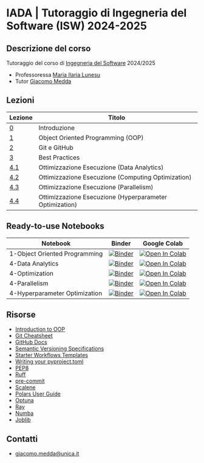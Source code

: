 # IADA | Tutoraggio di Ingegneria del Software (ISW) 2024-2025

<!-- New section -->

## Descrizione del corso

Tutoraggio del corso di [Ingegneria del Software](https://unica.coursecatalogue.cineca.it/insegnamenti/2025/21412/2021/9999/11022) 2024/2025

- Professoressa [Maria Ilaria Lunesu](https://web.unica.it/unica/page/it/mariai_lunesu)
- Tutor [Giacomo Medda](https://jackmedda.github.io)

<!-- New section -->

## Lezioni

<div class="scrollable">

| Lezione | Titolo |
|---------|--------|
| [0](https://isw-iada.github.io/Tutoraggio-ISW-IADA-2024-2025/lezioni/0-Introduzione/) | Introduzione  |
| [1](https://github.com/isw-iada/Tutoraggio-ISW-IADA-2024-2025/blob/main/lezioni/1-OOP/oop.ipynb)  | Object Oriented Programming (OOP) |
| [2](https://isw-iada.github.io/Tutoraggio-ISW-IADA-2024-2025/lezioni/2-Git/) | Git e GitHub |
| [3](https://isw-iada.github.io/Tutoraggio-ISW-IADA-2024-2025/lezioni/3-BestPractices/) | Best Practices |
| [4.1](https://isw-iada.github.io/Tutoraggio-ISW-IADA-2024-2025/blob/main/lezioni/4-Optimization/data_analytics.ipynb) | Ottimizzazione Esecuzione (Data Analytics) |
| [4.2](https://isw-iada.github.io/Tutoraggio-ISW-IADA-2024-2025/blob/main/lezioni/4-Optimization/optimization.ipynb) | Ottimizzazione Esecuzione (Computing Optimization) |
| [4.3](https://isw-iada.github.io/Tutoraggio-ISW-IADA-2024-2025/blob/main/lezioni/4-Optimization/parallelism.ipynb) | Ottimizzazione Esecuzione (Parallelism) |
| [4.4](https://isw-iada.github.io/Tutoraggio-ISW-IADA-2024-2025/blob/main/lezioni/4-Optimization/hyperparameter_optimization.ipynb) | Ottimizzazione Esecuzione (Hyperparameter Optimization) |

</div>

<!-- New section -->

## Ready-to-use Notebooks

| Notebook    | Binder  | Google Colab |
|--------------------------------|-------------------------------------------|-------------------------|
| 1-Object Oriented Programming  | [![Binder](https://mybinder.org/badge_logo.svg)](https://mybinder.org/v2/gh/isw-iada/Tutoraggio-ISW-IADA-2024-2025/HEAD?filepath=lezioni%2F1-OOP%2Foop.ipynb) | [![Open In Colab](https://colab.research.google.com/assets/colab-badge.svg)](https://colab.research.google.com/github/isw-iada/Tutoraggio-ISW-IADA-2024-2025/blob/main/lezioni/1-OOP/oop.ipynb)
| 4-Data Analytics  | [![Binder](https://mybinder.org/badge_logo.svg)](https://mybinder.org/v2/gh/isw-iada/Tutoraggio-ISW-IADA-2024-2025/HEAD?filepath=lezioni%2F4-Optimization%2Fdata_analytics.ipynb) | [![Open In Colab](https://colab.research.google.com/assets/colab-badge.svg)](https://colab.research.google.com/github/isw-iada/Tutoraggio-ISW-IADA-2024-2025/blob/main/lezioni/4-Optimization/data_analytics.ipynb) |
| 4-Optimization  | [![Binder](https://mybinder.org/badge_logo.svg)](https://mybinder.org/v2/gh/isw-iada/Tutoraggio-ISW-IADA-2024-2025/HEAD?filepath=lezioni%2F4-Optimization%2Foptimization.ipynb) | [![Open In Colab](https://colab.research.google.com/assets/colab-badge.svg)](https://colab.research.google.com/github/isw-iada/Tutoraggio-ISW-IADA-2024-2025/blob/main/lezioni/4-Optimization/optimization.ipynb) |
| 4-Parallelism  | [![Binder](https://mybinder.org/badge_logo.svg)](https://mybinder.org/v2/gh/isw-iada/Tutoraggio-ISW-IADA-2024-2025/HEAD?filepath=lezioni%2F4-Optimization%2Fparallelism.ipynb) | [![Open In Colab](https://colab.research.google.com/assets/colab-badge.svg)](https://colab.research.google.com/github/isw-iada/Tutoraggio-ISW-IADA-2024-2025/blob/main/lezioni/4-Optimization/parallelism.ipynb) |
| 4-Hyperparameter Optimization  | [![Binder](https://mybinder.org/badge_logo.svg)](https://mybinder.org/v2/gh/isw-iada/Tutoraggio-ISW-IADA-2024-2025/HEAD?filepath=lezioni%2F4-Optimization%2Fhyperparameter_optimization.ipynb) | [![Open In Colab](https://colab.research.google.com/assets/colab-badge.svg)](https://colab.research.google.com/github/isw-iada/Tutoraggio-ISW-IADA-2024-2025/blob/main/lezioni/4-Optimization/hyperparameter_optimization.ipynb) |


<!-- New section -->

## Risorse

- [Introduction to OOP](https://www.pythonlikeyoumeanit.com/module_4.html)
- [Git Cheatsheet](https://ndpsoftware.com/git-cheatsheet.html)
- [GitHub Docs](https://docs.github.com/en)
- [Semantic Versioning Specifications](https://semver.org/)
- [Starter Workflows Templates](https://github.com/actions/starter-workflows)
- [Writing your pyproject.toml](https://packaging.python.org/en/latest/guides/writing-pyproject-toml/)
- [PEP8](https://peps.python.org/pep-0008)
- [Ruff](https://docs.astral.sh/ruff/)
- [pre-commit](https://pre-commit.com/)
- [Scalene](https://github.com/plasma-umass/scalene)
- [Polars User Guide](https://docs.pola.rs/)
- [Optuna](https://optuna.org/)
- [Ray](https://www.ray.io/)
- [Numba](https://numba.pydata.org/)
- [Joblib](https://joblib.readthedocs.io/en/stable/)

<!-- New section -->

## Contatti

- [giacomo.medda@unica.it](mailto:giacomo.medda@unica.it)

